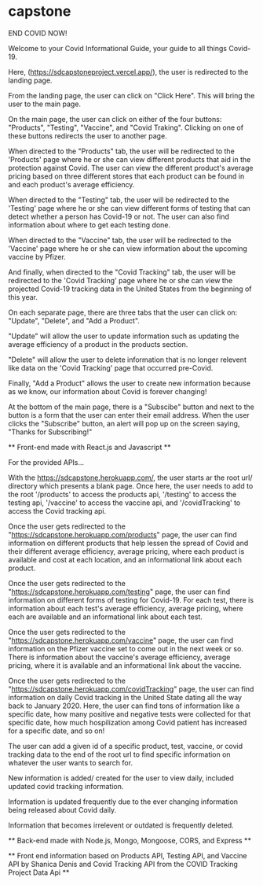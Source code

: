# capstone

END COVID NOW!

Welcome to your Covid Informational Guide, your guide to all things Covid-19.

Here, (https://sdcapstoneproject.vercel.app/), the user is redirected to the landing page. 

From the landing page, the user can click on "Click Here". This will bring the user to the main page.

On the main page, the user can click on either of the four buttons: "Products", "Testing", "Vaccine", and "Covid Traking". Clicking on one of these buttons redirects the user to another page. 

When directed to the "Products" tab, the user will be redirected to the 'Products' page where he or she can view different products that aid in the protection against Covid. The user can view the different product's average pricing based on three different stores that each product can be found in and each product's average efficiency. 

When directed to the "Testing" tab, the user will be redirected to the 'Testing' page where he or she can view different forms of testing that can detect whether a person has Covid-19 or not. The user can also find information about where to get each testing done.

When directed to the "Vaccine" tab, the user will be redirected to the 'Vaccine' page where he or she can view information about the upcoming vaccine by Pfizer. 

And finally, when directed to the "Covid Tracking" tab, the user will be redirected to the 'Covid Tracking' page where he or she can view the projected Covid-19 tracking data in the United States from the beginning of this year.

On each separate page, there are three tabs that the user can click on: "Update", "Delete", and "Add a Product". 

"Update" will allow the user to update information such as updating the average efficiency of a product in the products section. 

"Delete" will allow the user to delete information that is no longer relevent like data on the 'Covid Tracking' page that occurred pre-Covid.

Finally, "Add a Product" allows the user to create new information because as we know, our information about Covid is forever changing!

At the bottom of the main page, there is a "Subscibe" button and next to the button is a form that the user can enter their email address. When the user clicks the "Subscribe" button, an alert will pop up on the screen saying, "Thanks for Subscribing!"

** Front-end made with React.js and Javascript **




For the provided APIs...

With the https://sdcapstone.herokuapp.com/, the user starts ar the root url/ directory which presents a blank page. Once here, the user needs to add to the root '/products' to access the products api, '/testing' to access the testing api, '/vaccine' to access the vaccine api, and '/covidTracking' to access the Covid tracking api.

Once the user gets redirected to the "https://sdcapstone.herokuapp.com/products" page, the user can find information on different products that help lessen the spread of Covid and their different average efficiency, average pricing, where each product is available and cost at each location, and an informational link about each product.

Once the user gets redirected to the "https://sdcapstone.herokuapp.com/testing" page, the user can find information on different forms of testing for Covid-19. For each test, there is information about each test's average efficiency, average pricing, where each are available and an informational link about each test.

Once the user gets redirected to the "https://sdcapstone.herokuapp.com/vaccine" page, the user can find information on the Pfizer vaccine set to come out in the next week or so. There is information about the vaccine's average efficiency, average pricing, where it is available and an informational link about the vaccine.

Once the user gets redirected to the "https://sdcapstone.herokuapp.com/covidTracking" page, the user can find information on daily Covid tracking in the United State dating all the way back to January 2020. Here, the user can find tons of information like a specific date, how many positive and negative tests were collected for that specific date, how much hospilization among Covid patient has increased for a specific date, and so on!

The user can add a given id of a specific product, test, vaccine, or covid tracking data to the end of the root url to find specific information on whatever the user wants to search for.

New information is added/ created for the user to view daily, included updated covid tracking information.

Information is updated frequently due to the ever changing information being released about Covid daily.

Information that becomes irrelevent or outdated is frequently deleted.



** Back-end made with Node.js, Mongo, Mongoose, CORS, and Express **

** Front end information based on Products API, Testing API, and Vaccine API by Shanica Denis and Covid Tracking API from the COVID Tracking Project Data Api **




